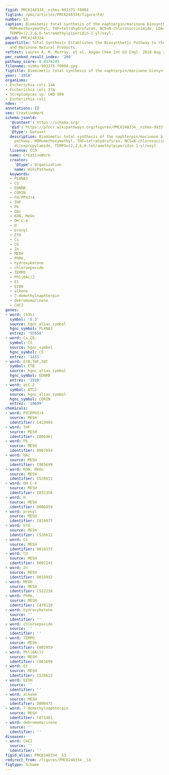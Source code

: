 ```yaml
---
figid: PMC6248334__nihms-993375-f0004
figlink: /pmc/articles/PMC6248334/figure/F4/
number: S3
caption: Biomimetic total synthesis of the naphterpin/marinone biosynthetic pathway.
  MOM=methoxymethyl, THF=tetrahydrofuran, NCS=N-chlorosuccinimide, LDA=lithium diisopropylamide,
  TEMPO=(2,2,6,6-tetramethylpiperidin-1-yl)oxyl.
pmcid: PMC6248334
papertitle: Total Synthesis Establishes the Biosynthetic Pathway to the Naphterpin
  and Marinone Natural Products.
reftext: Lauren A. M. Murray, et al. Angew Chem Int Ed Engl. 2018 Aug 20;57(34):11009-11014.
pmc_ranked_result_index: '200'
pathway_score: 0.8378245
filename: nihms-993375-f0004.jpg
figtitle: Biomimetic total synthesis of the naphterpin/marinone biosynthetic pathway
year: '2018'
organisms:
- Escherichia coli 14A
- Escherichia coli 27A
- Streptomyces sp. CNQ-509
- Escherichia coli
ndex: ''
annotations: []
seo: CreativeWork
schema-jsonld:
  '@context': https://schema.org/
  '@id': https://pfocr.wikipathways.org/figures/PMC6248334__nihms-993375-f0004.html
  '@type': Dataset
  description: Biomimetic total synthesis of the naphterpin/marinone biosynthetic
    pathway. MOM=methoxymethyl, THF=tetrahydrofuran, NCS=N-chlorosuccinimide, LDA=lithium
    diisopropylamide, TEMPO=(2,2,6,6-tetramethylpiperidin-1-yl)oxyl.
  license: CC0
  name: CreativeWork
  creator:
    '@type': Organization
    name: WikiPathways
  keywords:
  - PLXNA3
  - CS
  - EDNRB
  - CORIN
  - Pd(PPH3)4
  - THF
  - Pb
  - OAc
  - KON, MeOn
  - OH C-4
  - H
  - prenyl
  - EtO
  - Cs
  - CO
  - Zn
  - MEOH
  - PhMe,
  - hydroxyketone
  - chloroepoxide
  - TEMPO
  - Phl(OAc)2
  - Et
  - EIOH
  - alkene
  - 7-demethylnaphterpin
  - debromomarinone
  - CHCI
genes:
- word: (63%)
  symbol: '6.3'
  source: hgnc_alias_symbol
  hgnc_symbol: PLXNA3
  entrez: '55558'
- word: Cs,CO,
  symbol: CS
  source: hgnc_symbol
  hgnc_symbol: CS
  entrez: '1431'
- word: EtB,THF,50C
  symbol: ETB
  source: hgnc_alias_symbol
  hgnc_symbol: EDNRB
  entrez: '1910'
- word: atC-2
  symbol: ATC2
  source: hgnc_alias_symbol
  hgnc_symbol: CORIN
  entrez: '10699'
chemicals:
- word: Pd(PPH3)4
  source: MESH
  identifier: C423404
- word: THF
  source: MESH
  identifier: C006461
- word: Pb
  source: MESH
  identifier: D007854
- word: OAc
  source: MESH
  identifier: C065699
- word: KON, MeOn
  source: MESH
  identifier: C526611
- word: OH C-4
  source: MESH
  identifier: C031356
- word: H
  source: MESH
  identifier: D006859
- word: prenyl
  source: MESH
  identifier: C016077
- word: EtO
  source: MESH
  identifier: C526612
- word: Cs
  source: MESH
  identifier: D016572
- word: CO
  source: MESH
  identifier: D002245
- word: Zn
  source: MESH
  identifier: D015032
- word: MEOH
  source: MESH
  identifier: C522238
- word: PhMe,
  source: MESH
  identifier: C470110
- word: hydroxyketone
  source: ''
  identifier: ''
- word: chloroepoxide
  source: ''
  identifier: ''
- word: TEMPO
  source: MESH
  identifier: C003959
- word: Phl(OAc)2
  source: MESH
  identifier: C065699
- word: Et
  source: MESH
  identifier: C526612
- word: EIOH
  source: ''
  identifier: ''
- word: alkene
  source: MESH
  identifier: D000475
- word: 7-demethylnaphterpin
  source: MESH
  identifier: C071401
- word: debromomarinone
  source: ''
  identifier: ''
diseases:
- word: CHCI
  source: ''
  identifier: ''
figid_alias: PMC6248334__S3
redirect_from: /figures/PMC6248334__S3
figtype: Scheme
---
```

